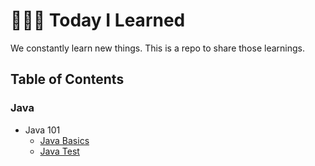 # 👩🏻‍💻 Today I Learned

We constantly learn new things. This is a repo to share those learnings.

## Table of Contents

### Java
  - Java 101
    - [Java Basics](Java/101/01_Java_basic.md)
    - [Java Test](Java/101/02_Java_test)
